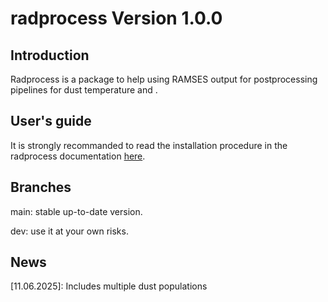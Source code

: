 # radprocess Version 1.0.0

## Introduction
Radprocess is a package to help using RAMSES output for postprocessing pipelines for dust temperature and .

## User's guide
It is strongly recommanded to read the installation procedure in the radprocess documentation [here][1].

## Branches
main: stable up-to-date version.

dev: use it at your own risks.

## News
[11.06.2025]: Includes multiple dust populations


[1]: https://radprocess.readthedocs.io/en/latest
